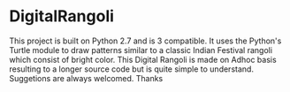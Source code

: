 # DigitalRangoli
This project is built on Python 2.7 and is 3 compatible. It uses the Python's Turtle module to draw patterns similar to a classic Indian 
Festival rangoli which consist of bright color. 
This Digital Rangoli is made on Adhoc basis resulting to a longer source code but is quite simple to understand.
Suggetions are always welcomed.
Thanks
